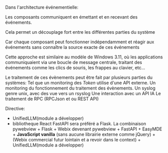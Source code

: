 Dans l'architecture événementielle:

Les composants communiquent en émettant et en recevant des événements.

 Cela permet un découplage fort entre les différentes parties du système
 
 Car chaque composant peut fonctionner indépendamment et réagir aux événements sans connaître la source exacte de ces événements
 
 Cette approche est similaire au modèle de Windows 3.11, où les applications communiquaient via une boucle de message centrale, traitant des événements comme les clics de souris, les frappes au clavier, etc...

Le traitement de ces évènements peut être fait par plusieurs parties du systèmes:
Tel que un monitoring des *Token* utilise d'une API externe.
 Un monitoring du fonctionnement du traitement des évènements.
 Un syslog genre unix, avec des vue  vers un rsyslog
 Une interaction avec un API IA
Le traitement de RPC (RPCJson et ou REST API)

Directive:
+ UnifiedLLM(module a développer)
+ bibliotheque React 
FastAPI sera préféré a Flask. La combinaison pywebview + Flask + Webix devenant pywebview + FastAPI + EasyMDE + **JavaScript vanilla** (sans aucune librairie externe comme jQuery) + (Webix commercial futur lointain et a revoir dans le context) + UnifiedLLM(module a développer)
